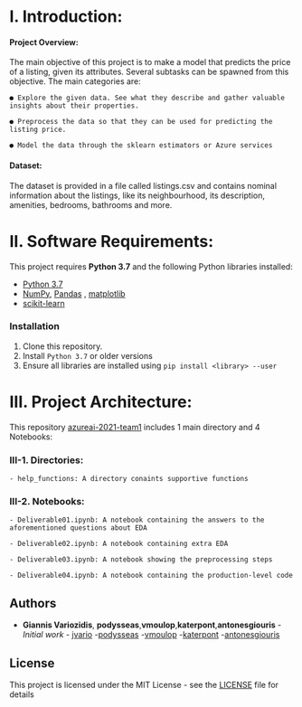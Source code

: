 # I.  Introduction:

#### Project Overview:
The main objective of this project is to make a model that predicts the price of a listing, given its attributes. Several subtasks can be spawned from this objective. The main categories are:

	● Explore the given data. See what they describe and gather valuable insights about their properties.
	
	● Preprocess the data so that they can be used for predicting the listing price.
	
	● Model the data through the sklearn estimators or Azure services
	
#### Dataset:
The dataset is provided in a file called listings.csv and contains nominal information about the listings, like its neighbourhood, its description, amenities, bedrooms, bathrooms and more.

# II. Software Requirements:
This project requires **Python 3.7** and the following Python libraries installed:
- [Python 3.7](https://www.python.org/downloads/) 
- [NumPy](http://www.numpy.org/), [Pandas](https://pandas.pydata.org/) , [matplotlib](http://matplotlib.org/)
- [scikit-learn](http://scikit-learn.org/stable/)

### Installation
1. Clone this repository.
2. Install ```Python 3.7``` or older versions
3. Ensure all libraries are installed using ```pip install <library> --user```

# III. Project Architecture:
This repository [azureai-2021-team1](https://github.com/codehub-learn/azureai-2021-team1) includes 1 main directory and 4 Notebooks:

### III-1. Directories:

	- help_functions: A directory conaints supportive functions
	
### III-2. Notebooks:

	- Deliverable01.ipynb: A notebook containing the answers to the aforementioned questions about EDA
	
	- Deliverable02.ipynb: A notebook containing extra EDA
	
	- Deliverable03.ipynb: A notebook showing the preprocessing steps

	- Deliverable04.ipynb: A notebook containing the production-level code
	
## Authors

* **Giannis Variozidis**, **podysseas**,**vmoulop**,**katerpont**,**antonesgiouris** - *Initial work* - [jvario](https://github.com/jvario) -[podysseas](https://github.com/podysseas) -[vmoulop](https://github.com/vmoulop) -[katerpont](https://github.com/katerpont) -[antonesgiouris](https://github.com/antonesgiouris)

## License
This project is licensed under the MIT License - see the [LICENSE](LICENSE) file for details
  
	
